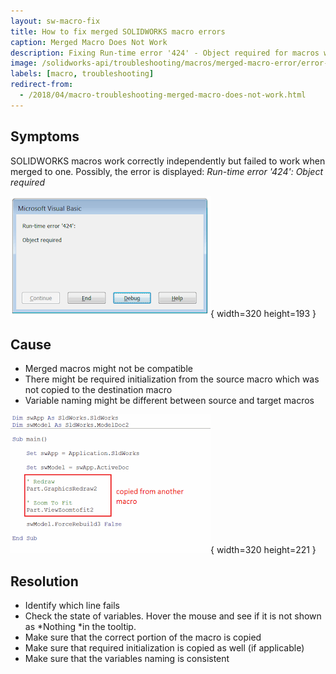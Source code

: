 ```yaml
---
layout: sw-macro-fix
title: How to fix merged SOLIDWORKS macro errors
caption: Merged Macro Does Not Work
description: Fixing Run-time error '424' - Object required for macros which work correctly independently but failed to work when merged to one
image: /solidworks-api/troubleshooting/macros/merged-macro-error/error-object-required.png
labels: [macro, troubleshooting]
redirect-from:
  - /2018/04/macro-troubleshooting-merged-macro-does-not-work.html
---
```

## Symptoms

SOLIDWORKS macros work correctly independently but failed to work when merged to one. Possibly, the error is displayed: *Run-time error '424': Object required*

![Run-time error '424': Object required when running the macro](error-object-required.png){ width=320 height=193 }

## Cause

* Merged macros might not be compatible
* There might be required initialization from the source macro which was not copied to the destination macro
* Variable naming might be different between source and target macros  

![Code block inserted from recorded macro](zoom-to-fit-error.png){ width=320 height=221 }

## Resolution

* Identify which line fails
* Check the state of variables. Hover the mouse and see if it is not shown as *Nothing *in the tooltip.
* Make sure that the correct portion of the macro is copied
* Make sure that required initialization is copied as well (if applicable)
* Make sure that the variables naming is consistent
